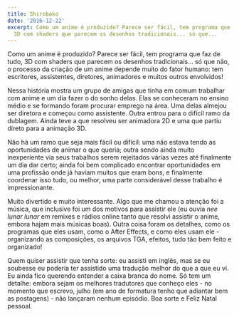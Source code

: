 ```yaml
---
title: Shirobako
date: '2016-12-22'
excerpt: Como um anime é produzido? Parece ser fácil, tem programa que faz de tudo,
  3D com shaders que parecem os desenhos tradicionais... só que...
---
```




Como um anime é produzido? Parece ser fácil, tem programa que faz de tudo, 3D com shaders que parecem os desenhos tradicionais... só que não, o processo da criação de um anime depende muito do fator humano: tem escritores, assistentes, diretores, animadores e muitos outros envolvidos!

Nessa história mostra um grupo de amigas que tinha em comum trabalhar com anime e um dia fazer o do sonho delas. Elas se conheceram no ensino médio e se formando foram procurar emprego na área. Uma delas almejou ser diretora e começou como assistente. Outra entrou para o difícil ramo da dublagem. Ainda teve a que resolveu ser animadora 2D e uma que partiu direto para a animação 3D.

Não há um ramo que seja mais fácil ou difícil: uma não estava tendo as oportunidades de animar o que queria; outra sendo ainda muito inexperiente via seus trabalhos serem rejeitados várias vezes até finalmente um dia dar certo; ainda foi bem complicado encontrar oportunidades em uma profissão onde já haviam muitos que eram bons, e finalmente coordenar isso tudo, ou melhor, uma parte considerável desse trabalho é impressionante.

Muito divertido e muito interessante. Algo que me chamou a atenção foi a música, que inclusive foi um dos motivos para assistir ele (eu ouvia *nee lunar lunar* em remixes e rádios online tanto que resolvi assistir o anime, embora hajam mais músicas boas). Outra coisa foram os detalhes, como os programas que eles usam, como o After Effects, e como eles usam ele - organizando as composições, os arquivos TGA, efeitos, tudo tão bem feito e organizado!

Quem quiser assistir que tenha sorte: eu assisti em inglês, mas se eu soubesse eu poderia ter assistido uma tradução melhor do que a que eu vi. Eu ainda fico querendo entender a caixa branca do nome. Só tem um detalhe: embora sejam os melhores tradutores que conheço eles - no momento que escrevo, julho (em ano de formatura tenho que adiantar bem as postagens) - não lançaram nenhum episódio. Boa sorte e Feliz Natal pessoal.